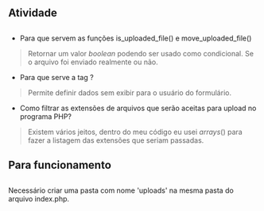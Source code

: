 ## Atividade <h2>

* Para que servem as funções is_uploaded_file() e move_uploaded_file()
>Retornar um valor *boolean* podendo ser usado como condicional. Se o arquivo foi enviado realmente ou não.

* Para que serve a tag <input type="hidden">?
>Permite definir dados sem exibir para o usuário do formulário.

* Como filtrar as extensões de arquivos que serão aceitas para upload no programa PHP?
>Existem vários jeitos, dentro do meu código eu usei *arrays*() para fazer a listagem das extensões que seriam passadas.

## Para funcionamento <h2>
Necessário criar uma pasta com nome 'uploads' na mesma pasta do arquivo index.php.
